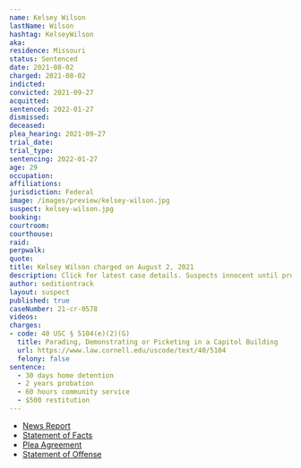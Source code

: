 ```yaml
---
name: Kelsey Wilson
lastName: Wilson
hashtag: KelseyWilson
aka:
residence: Missouri
status: Sentenced
date: 2021-08-02
charged: 2021-08-02
indicted:
convicted: 2021-09-27
acquitted:
sentenced: 2022-01-27
dismissed:
deceased:
plea_hearing: 2021-09-27
trial_date:
trial_type:
sentencing: 2022-01-27
age: 29
occupation:
affiliations:
jurisdiction: Federal
image: /images/preview/kelsey-wilson.jpg
suspect: kelsey-wilson.jpg
booking:
courtroom:
courthouse:
raid:
perpwalk:
quote:
title: Kelsey Wilson charged on August 2, 2021
description: Click for latest case details. Suspects innocent until proven guilty.
author: seditiontrack
layout: suspect
published: true
caseNumber: 21-cr-0578
videos:
charges:
- code: 40 USC § 5104(e)(2)(G)
  title: Parading, Demonstrating or Picketing in a Capitol Building
  url: https://www.law.cornell.edu/uscode/text/40/5104
  felony: false
sentence:
  - 30 days home detention
  - 2 years probation
  - 60 hours community service
  - $500 restitution
---
```

- [News Report](https://www.ky3.com/2021/08/19/springfield-woman-charged-us-capitol-riot/)
- [Statement of Facts](https://www.justice.gov/usao-dc/case-multi-defendant/file/1428536/download)
- [Plea Agreement](https://www.justice.gov/usao-dc/case-multi-defendant/file/1437026/download)
- [Statement of Offense](https://www.justice.gov/usao-dc/case-multi-defendant/file/1437031/download)
